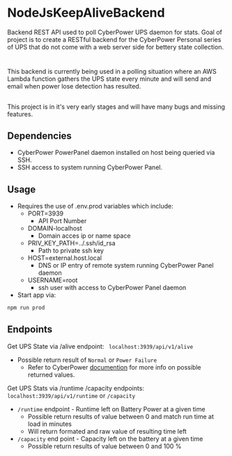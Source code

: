 # NodeJsKeepAliveBackend
Backend REST API used to poll CyberPower UPS daemon for stats. 
Goal of project is to create a RESTful backend for the CyberPower Personal series of UPS that do not come with a web server side for bettery state collection. 
#  
This backend is currently being used in a polling situation where an AWS Lambda function gathers the UPS state every minute and will send and email when power lose detection has resulted.
## 
This project is in it's very early stages and will have many bugs and missing features. 

## Dependencies
- CyberPower PowerPanel daemon installed on host being queried via SSH.
- SSH access to system running CyberPower Panel.

## Usage
- Requires the use of .env.prod variables which include:
    - PORT=3939
        - API Port Number
    - DOMAIN-localhost
        - Domain acces ip or name space
    - PRIV_KEY_PATH=../.ssh/id_rsa
        - Path to private ssh key
    - HOST=external.host.local
        - DNS or IP entry of remote system running CyberPower Panel daemon
    - USERNAME=root
        - ssh user with access to CyberPower Panel daemon
- Start app via:
``` bash
npm run prod 
``` 

## Endpoints
Get UPS State via /alive endpoint: ``` localhost:3939/api/v1/alive```
- Possible return result of ```Normal``` or ```Power Failure```
    - Refer to CyberPower [documention](https://www.cyberpowersystems.com/product/software/power-panel-personal/powerpanel-for-linux/) for more info on possible returned values.

Get UPS Stats via /runtime /capacity endpoints: ``` localhost:3939/api/v1/runtime ``` or ``` /capacity ```
- ``` /runtime ``` endpoint - Runtime left on Battery Power at a given time
    - Possible return results of value between 0 and match run time at load in minutes
    - Will return formated and raw value of resulting time left
- ``` /capacity ``` end point - Capacity left on the battery at a given time
    - Possible return results of value between 0 and 100 %